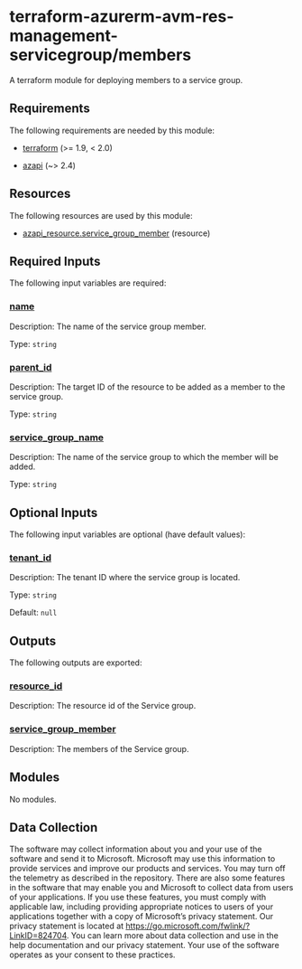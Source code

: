 <!-- BEGIN_TF_DOCS -->
<!-- Code generated by terraform-docs. DO NOT EDIT. -->
# terraform-azurerm-avm-res-management-servicegroup/members

A terraform module for deploying members to a service group.

<!-- markdownlint-disable MD033 -->
## Requirements

The following requirements are needed by this module:

- <a name="requirement_terraform"></a> [terraform](#requirement\_terraform) (>= 1.9, < 2.0)

- <a name="requirement_azapi"></a> [azapi](#requirement\_azapi) (~> 2.4)

## Resources

The following resources are used by this module:

- [azapi_resource.service_group_member](https://registry.terraform.io/providers/Azure/azapi/latest/docs/resources/resource) (resource)

<!-- markdownlint-disable MD013 -->
## Required Inputs

The following input variables are required:

### <a name="input_name"></a> [name](#input\_name)

Description: The name of the service group member.

Type: `string`

### <a name="input_parent_id"></a> [parent\_id](#input\_parent\_id)

Description: The target ID of the resource to be added as a member to the service group.

Type: `string`

### <a name="input_service_group_name"></a> [service\_group\_name](#input\_service\_group\_name)

Description: The name of the service group to which the member will be added.

Type: `string`

## Optional Inputs

The following input variables are optional (have default values):

### <a name="input_tenant_id"></a> [tenant\_id](#input\_tenant\_id)

Description: The tenant ID where the service group is located.

Type: `string`

Default: `null`

## Outputs

The following outputs are exported:

### <a name="output_resource_id"></a> [resource\_id](#output\_resource\_id)

Description: The resource id of the Service group.

### <a name="output_service_group_member"></a> [service\_group\_member](#output\_service\_group\_member)

Description: The members of the Service group.

## Modules

No modules.

<!-- markdownlint-disable-next-line MD041 -->
## Data Collection

The software may collect information about you and your use of the software and send it to Microsoft. Microsoft may use this information to provide services and improve our products and services. You may turn off the telemetry as described in the repository. There are also some features in the software that may enable you and Microsoft to collect data from users of your applications. If you use these features, you must comply with applicable law, including providing appropriate notices to users of your applications together with a copy of Microsoft’s privacy statement. Our privacy statement is located at <https://go.microsoft.com/fwlink/?LinkID=824704>. You can learn more about data collection and use in the help documentation and our privacy statement. Your use of the software operates as your consent to these practices.
<!-- END_TF_DOCS -->